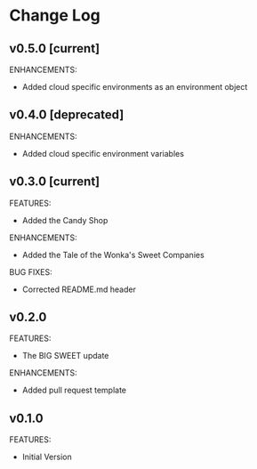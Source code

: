 # Change Log

## v0.5.0 [current]
ENHANCEMENTS:
- Added cloud specific environments as an environment object

## v0.4.0 [deprecated]
ENHANCEMENTS:
- Added cloud specific environment variables

## v0.3.0 [current]
FEATURES:
- Added the Candy Shop

ENHANCEMENTS:
- Added the Tale of the Wonka's Sweet Companies

BUG FIXES:
- Corrected README.md header

## v0.2.0
FEATURES:
- The BIG SWEET update

ENHANCEMENTS:
- Added pull request template

## v0.1.0
FEATURES:
- Initial Version